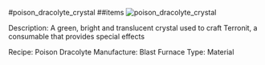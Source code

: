 #poison_dracolyte_crystal
##items
![poison_dracolyte_crystal](https://dragon-force-studio.com/images/EF_wiki/poison_dracolyte_crystal.png)

Description:  A green, bright and translucent crystal used to craft Terronit, a consumable that provides special effects

Recipe:  Poison Dracolyte
Manufacture:  Blast Furnace
Type:  Material